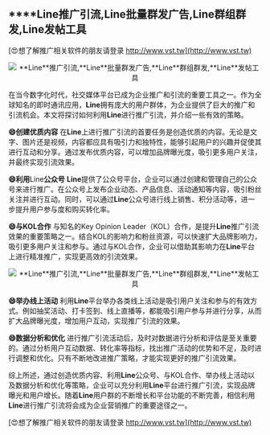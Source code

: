 ## ****Line**推广引流,**Line**批量群发广告,**Line**群组群发,**Line**发帖工具**

[😍想了解推广相关软件的朋友请登录 http://www.vst.tw](http://www.vst.tw)

 <center><img src="https://vst.tw/MP4/tuiguang/png/6.png" alt="**Line**推广引流,**Line**批量群发广告,**Line**群组群发,**Line**发帖工具"></center>

在当今数字化时代，社交媒体平台已成为企业推广和引流的重要工具之一。作为全球知名的即时通讯应用，**Line**拥有庞大的用户群体，为企业提供了巨大的推广和引流机会。本文将探讨如何利用**Line**进行推广引流，并介绍一些有效的策略。

**😄创建优质内容**
在**Line**上进行推广引流的首要任务是创造优质的内容。无论是文字、图片还是视频，内容都应具有吸引力和独特性，能够引起用户的兴趣并促使其进行互动和分享。通过发布优质内容，可以增加品牌曝光度，吸引更多用户关注，并最终实现引流效果。

**😄利用**Line**公众号**
**Line**提供了公众号平台，企业可以通过创建和管理自己的公众号来进行推广。在公众号上发布企业动态、产品信息、活动通知等内容，吸引粉丝关注并进行互动。同时，可以通过**Line**公众号进行线上销售、积分活动等，进一步提升用户参与度和购买转化率。

**😄与KOL合作**
与知名的Key Opinion Leader（KOL）合作，是提升**Line**推广引流效果的重要策略之一。结合KOL的影响力和粉丝资源，可以快速扩大品牌影响力，吸引更多用户关注和参与。通过与KOL合作，企业可以借助其影响力在**Line**平台上进行精准推广，实现更高效的引流效果。

 <center><img src="https://vst.tw/MP4/tuiguang/png/1.png" alt="**Line**推广引流,**Line**批量群发广告,**Line**群组群发,**Line**发帖工具"></center>

**😄举办线上活动**
利用**Line**平台举办各类线上活动是吸引用户关注和参与的有效方式。例如抽奖活动、打卡签到、线上直播等，都能吸引用户参与并进行分享，从而扩大品牌曝光度，增加用户互动，实现推广引流的效果。

**😄数据分析和优化**
进行推广引流活动后，及时对数据进行分析和评估是至关重要的。通过分析用户互动数据、转化率等指标，找出推广活动的优势和不足，及时进行调整和优化。只有不断地改进推广策略，才能实现更好的推广引流效果。

综上所述，通过创造优质内容、利用**Line**公众号、与KOL合作、举办线上活动以及数据分析和优化等策略，企业可以充分利用**Line**平台进行推广引流，实现品牌曝光和用户增长。随着**Line**用户群的不断增长和平台功能的不断完善，相信利用**Line**进行推广引流将会成为企业营销推广的重要途径之一。

[😍想了解推广相关软件的朋友请登录 http://www.vst.tw](http://www.vst.tw)



